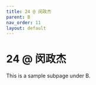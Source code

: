 ```yaml
---
title: 24 @ 闵政杰
parent: B
nav_order: 11
layout: default
---
```


# 24 @ 闵政杰

This is a sample subpage under B.